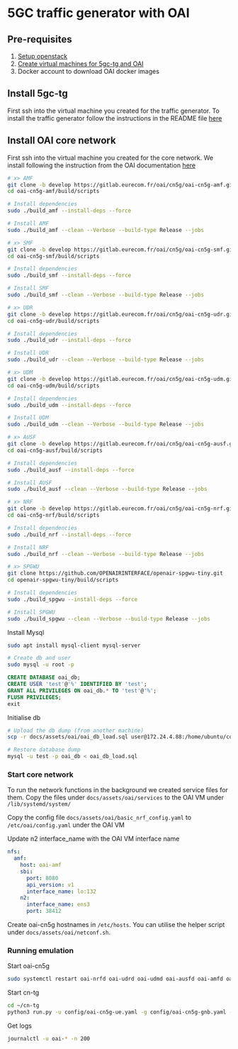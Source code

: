 # 5GC traffic generator with OAI

## Pre-requisites

1. [Setup openstack]()
2. [Create virtual machines for 5gc-tg and OAI]()
3. Docker account to download OAI docker images

## Install 5gc-tg

First ssh into the virtual machine you created for the traffic generator. To install the traffic generator follow the instructions in the README file [here]()

## Install OAI core network

First ssh into the virtual machine you created for the core network. We install following the instruction from the OAI documentation [here]()

```bash
# x> AMF
git clone -b develop https://gitlab.eurecom.fr/oai/cn5g/oai-cn5g-amf.git
cd oai-cn5g-amf/build/scripts

# Install dependencies
sudo ./build_amf --install-deps --force

# Install AMF
sudo ./build_amf --clean --Verbose --build-type Release --jobs

# x> SMF
git clone -b develop https://gitlab.eurecom.fr/oai/cn5g/oai-cn5g-smf.git
cd oai-cn5g-smf/build/scripts

# Install dependencies
sudo ./build_smf --install-deps --force

# Install SMF
sudo ./build_smf --clean --Verbose --build-type Release --jobs

# x> UDR
git clone -b develop https://gitlab.eurecom.fr/oai/cn5g/oai-cn5g-udr.git
cd oai-cn5g-udr/build/scripts

# Install dependencies
sudo ./build_udr --install-deps --force

# Install UDR
sudo ./build_udr --clean --Verbose --build-type Release --jobs

# x> UDM
git clone -b develop https://gitlab.eurecom.fr/oai/cn5g/oai-cn5g-udm.git
cd oai-cn5g-udm/build/scripts

# Install dependencies
sudo ./build_udm --install-deps --force

# Install UDM
sudo ./build_udm --clean --Verbose --build-type Release --jobs

# x> AUSF
git clone -b develop https://gitlab.eurecom.fr/oai/cn5g/oai-cn5g-ausf.git
cd oai-cn5g-ausf/build/scripts

# Install dependencies
sudo ./build_ausf --install-deps --force

# Install AUSF
sudo ./build_ausf --clean --Verbose --build-type Release --jobs

# x> NRF
git clone -b develop https://gitlab.eurecom.fr/oai/cn5g/oai-cn5g-nrf.git
cd oai-cn5g-nrf/build/scripts

# Install dependencies
sudo ./build_nrf --install-deps --force

# Install NRF
sudo ./build_nrf --clean --Verbose --build-type Release --jobs

# x> SPGWU
git clone https://github.com/OPENAIRINTERFACE/openair-spgwu-tiny.git
cd openair-spgwu-tiny/build/scripts

# Install dependencies
sudo ./build_spgwu --install-deps --force

# Install SPGWU
sudo ./build_spgwu --clean --Verbose --build-type Release --jobs
```

Install Mysql

```bash
sudo apt install mysql-client mysql-server

# Create db and user
sudo mysql -u root -p
```

```sql
CREATE DATABASE oai_db;
CREATE USER 'test'@'%' IDENTIFIED BY 'test';
GRANT ALL PRIVILEGES ON oai_db.* TO 'test'@'%'; 
FLUSH PRIVILEGES;
exit
```

Initialise db

```bash
# Upload the db dump (from another machine)
scp -r docs/assets/oai/oai_db_load.sql user@172.24.4.88:/home/ubuntu/conf

# Restore database dump
mysql -u test -p oai_db < oai_db_load.sql
```

### Start core network

To run the network functions in the background we created service files for them. Copy the files under `docs/assets/oai/services` to the OAI VM under `/lib/systemd/system/`

Copy the config file `docs/assets/oai/basic_nrf_config.yaml` to `/etc/oai/config.yaml` under the OAI VM

Update n2 interface_name with the OAI VM interface name

```yaml
nfs:
  amf:
    host: oai-amf
    sbi:
      port: 8080
      api_version: v1
      interface_name: lo:132
    n2:
      interface_name: ens3
      port: 38412
```

Create oai-cn5g hostnames in `/etc/hosts`. You can utilise the helper script under `docs/assets/oai/netconf.sh`.

### Running emulation

Start oai-cn5g

```bash
sudo systemctl restart oai-nrfd oai-udrd oai-udmd oai-ausfd oai-amfd oai-smfd
```

Start cn-tg

```bash
cd ~/cn-tg
python3 run.py -u config/oai-cn5g-ue.yaml -g config/oai-cn5g-gnb.yaml -vv
```

Get logs

```bash
journalctl -u oai-* -n 200
```